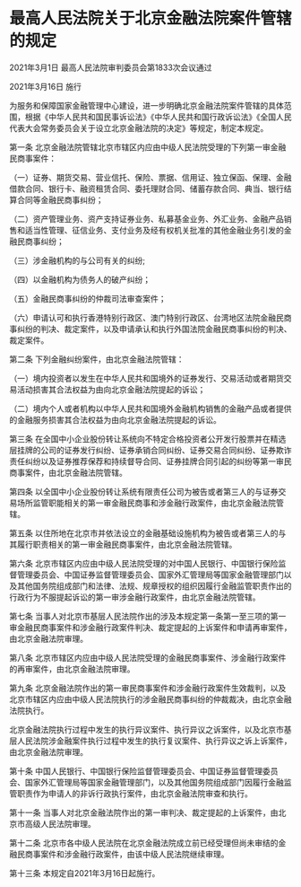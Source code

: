 # 最高人民法院关于北京金融法院案件管辖的规定

2021年3月1日 最高人民法院审判委员会第1833次会议通过

2021年3月16日 施行

<!-- INFO END -->

为服务和保障国家金融管理中心建设，进一步明确北京金融法院案件管辖的具体范围，根据《中华人民共和国民事诉讼法》《中华人民共和国行政诉讼法》《全国人民代表大会常务委员会关于设立北京金融法院的决定》等规定，制定本规定。

第一条 北京金融法院管辖北京市辖区内应由中级人民法院受理的下列第一审金融民商事案件：

（一）证券、期货交易、营业信托、保险、票据、信用证、独立保函、保理、金融借款合同、银行卡、融资租赁合同、委托理财合同、储蓄存款合同、典当、银行结算合同等金融民商事纠纷；

（二）资产管理业务、资产支持证券业务、私募基金业务、外汇业务、金融产品销售和适当性管理、征信业务、支付业务及经有权机关批准的其他金融业务引发的金融民商事纠纷；

（三）涉金融机构的与公司有关的纠纷;

（四）以金融机构为债务人的破产纠纷；

（五）金融民商事纠纷的仲裁司法审查案件；

（六）申请认可和执行香港特别行政区、澳门特别行政区、台湾地区法院金融民商事纠纷的判决、裁定案件，以及申请承认和执行外国法院金融民商事纠纷的判决、裁定案件。

第二条 下列金融纠纷案件，由北京金融法院管辖：

（一）境内投资者以发生在中华人民共和国境外的证券发行、交易活动或者期货交易活动损害其合法权益为由向北京金融法院提起的诉讼；

（二）境内个人或者机构以中华人民共和国境外金融机构销售的金融产品或者提供的金融服务损害其合法权益为由向北京金融法院提起的诉讼。

第三条 在全国中小企业股份转让系统向不特定合格投资者公开发行股票并在精选层挂牌的公司的证券发行纠纷、证券承销合同纠纷、证券交易合同纠纷、证券欺诈责任纠纷以及证券推荐保荐和持续督导合同、证券挂牌合同引起的纠纷等第一审民商事案件，由北京金融法院管辖。

第四条 以全国中小企业股份转让系统有限责任公司为被告或者第三人的与证券交易场所监管职能相关的第一审金融民商事和涉金融行政案件，由北京金融法院管辖。

第五条 以住所地在北京市并依法设立的金融基础设施机构为被告或者第三人的与其履行职责相关的第一审金融民商事案件，由北京金融法院管辖。

第六条 北京市辖区内应由中级人民法院受理的对中国人民银行、中国银行保险监督管理委员会、中国证券监督管理委员会、国家外汇管理局等国家金融管理部门以及其他国务院组成部门和法律、法规、规章授权的组织因履行金融监管职责作出的行政行为不服提起诉讼的第一审涉金融行政案件，由北京金融法院管辖。

第七条 当事人对北京市基层人民法院作出的涉及本规定第一条第一至三项的第一审金融民商事案件和涉金融行政案件判决、裁定提起的上诉案件和申请再审案件，由北京金融法院审理。

第八条 北京市辖区内应由中级人民法院受理的金融民商事案件、涉金融行政案件的再审案件，由北京金融法院审理。

第九条 北京金融法院作出的第一审民商事案件和涉金融行政案件生效裁判，以及北京市辖区内应由中级人民法院执行的涉金融民商事纠纷的仲裁裁决，由北京金融法院执行。

北京金融法院执行过程中发生的执行异议案件、执行异议之诉案件，以及北京市基层人民法院涉金融案件执行过程中发生的执行复议案件、执行异议之诉上诉案件，由北京金融法院审理。

第十条 中国人民银行、中国银行保险监督管理委员会、中国证券监督管理委员会、国家外汇管理局等国家金融管理部门，以及其他国务院组成部门因履行金融监管职责作为申请人的非诉行政执行案件，由北京金融法院审查和执行。

第十一条 当事人对北京金融法院作出的第一审判决、裁定提起的上诉案件，由北京市高级人民法院审理。

第十二条 北京市各中级人民法院在北京金融法院成立前已经受理但尚未审结的金融民商事案件和涉金融行政案件，由该中级人民法院继续审理。

第十三条 本规定自2021年3月16日起施行。